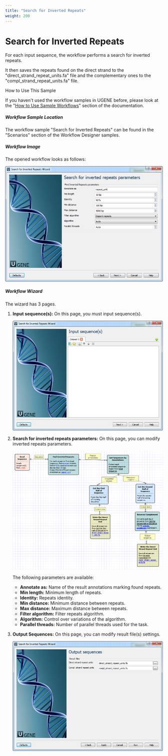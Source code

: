 ```yaml
---
title: "Search for Inverted Repeats"
weight: 200
---
```


# Search for Inverted Repeats

For each input sequence, the workflow performs a search for inverted repeats.

It then saves the repeats found on the direct strand to the "direct\_strand\_repeat\_units.fa" file and the complementary ones to the "compl\_strand\_repeat\_units.fa" file.

How to Use This Sample

If you haven't used the workflow samples in UGENE before, please look at the "[How to Use Sample Workflows](../../introduction/how-to-use-sample-workflows)" section of the documentation.

##### Workflow Sample Location

The workflow sample "Search for Inverted Repeats" can be found in the "Scenarios" section of the Workflow Designer samples.

##### Workflow Image

The opened workflow looks as follows:

![](/images/65930535/65930536.png)

##### Workflow Wizard

The wizard has 3 pages.

1. **Input sequence(s):** On this page, you must input sequence(s).


    ![](/images/65930535/65930537.png)

2. **Search for inverted repeats parameters:** On this page, you can modify inverted repeats parameters.


    ![](/images/65930535/65930538.png)

    The following parameters are available:

    - **Annotate as:** Name of the result annotations marking found repeats.
    - **Min length:** Minimum length of repeats.
    - **Identity:** Repeats identity.
    - **Min distance:** Minimum distance between repeats.
    - **Max distance:** Maximum distance between repeats.
    - **Filter algorithm:** Filter repeats algorithm.
    - **Algorithm:** Control over variations of the algorithm.
    - **Parallel threads:** Number of parallel threads used for the task.

3. **Output Sequences:** On this page, you can modify result file(s) settings.


    ![](/images/65930535/65930539.png)